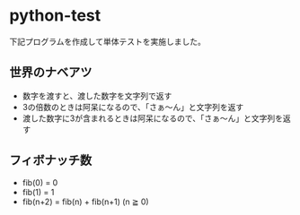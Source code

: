 # python-test
下記プログラムを作成して単体テストを実施しました。

## 世界のナベアツ
+ 数字を渡すと、渡した数字を文字列で返す
+ 3の倍数のときは阿呆になるので、「さぁ〜ん」と文字列を返す
+ 渡した数字に3が含まれるときは阿呆になるので、「さぁ〜ん」と文字列を返す

## フィボナッチ数
+ fib(0) = 0
+ fib(1) = 1
+ fib(n+2) = fib(n) + fib(n+1) (n ≧ 0)

